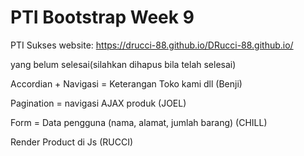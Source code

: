 # PTI Bootstrap Week 9
 PTI Sukses
website: 
https://drucci-88.github.io/DRucci-88.github.io/

yang belum selesai(silahkan dihapus bila telah selesai)

Accordian + Navigasi = Keterangan Toko kami dll (Benji)

Pagination = navigasi AJAX produk (JOEL)

Form = Data pengguna (nama, alamat, jumlah barang) (CHILL)

Render Product di Js (RUCCI)
